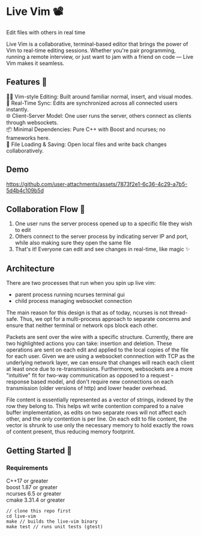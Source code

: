 # Live Vim 📽️

Edit files with others in real time

Live Vim is a collaborative, terminal-based editor that brings the power of Vim to real-time editing sessions. Whether you're pair programming, running a remote interview, or just want to jam with a friend on code — Live Vim makes it seamless.

## Features 📝

🧑‍💻 Vim-style Editing: Built around familiar normal, insert, and visual modes.  
🔁 Real-Time Sync: Edits are synchronized across all connected users instantly.  
🌐 Client-Server Model: One user runs the server, others connect as clients through websockets.  
📦 Minimal Dependencies: Pure C++ with Boost and ncurses; no frameworks here.  
📄 File Loading & Saving: Open local files and write back changes collaboratively.

## Demo

https://github.com/user-attachments/assets/7873f2e1-6c36-4c29-a7b5-5d4b4c109b5d

## Collaboration Flow 👥

1. One user runs the server process opened up to a specific file they wish to edit
2. Others connect to the server process by indicating server IP and port, while also making sure they open the same file
3. That's it! Everyone can edit and see changes in real-time, like magic ✨

## Architecture

There are two processes that run when you spin up live vim:

- parent process running ncurses terminal gui
- child process managing websocket connection

The main reason for this design is that as of today, ncurses is not thread-safe. Thus, we opt for a multi-process approach to separate concerns and ensure that neither terminal or network ops block each other.

Packets are sent over the wire with a specific structure. Currently, there are two highlighted actions you can take: insertion and deletion. These operations are sent
on each edit and applied to the local copies of the file for each user. Given we are using a websocket connnection with TCP as the underlying network layer, we can
ensure that changes will reach each client at least once due to re-transmissions. Furthermore, websockets are a more "intuitive" fit for two-way communication as
opposed to a request - response based model, and don't require new connections on each transmission (older versions of http) and lower header overhead.

File content is essentially represented as a vector of strings, indexed by the row they belong to. This helps wit write contention compared to a naive buffer
implementation, as edits on two separate rows will not affect each other, and the only contention is per line. On each edit to file content, the vector is shrunk to use
only the necessary memory to hold exactly the rows of content present, thus reducing memory footprint.

## Getting Started 🧪

### Requirements

C++17 or greater  
boost 1.87 or greater  
ncurses 6.5 or greater  
cmake 3.31.4 or greater

```
// clone this repo first
cd live-vim
make // builds the live-vim binary
make test // runs unit tests (gtest)
```
